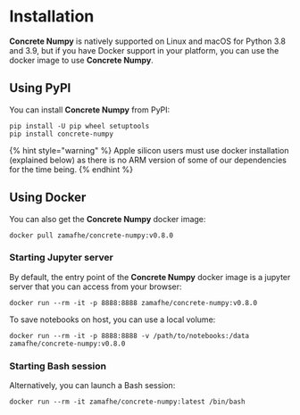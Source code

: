# Installation

**Concrete Numpy** is natively supported on Linux and macOS for Python 3.8 and 3.9, but if you have Docker support in your platform, you can use the docker image to use **Concrete Numpy**.

## Using PyPI

You can install **Concrete Numpy** from PyPI:

```shell
pip install -U pip wheel setuptools
pip install concrete-numpy
```

{% hint style="warning" %}
Apple silicon users must use docker installation (explained below) as there is no ARM version of some of our dependencies for the time being.
{% endhint %}

## Using Docker

You can also get the **Concrete Numpy** docker image:

```shell
docker pull zamafhe/concrete-numpy:v0.8.0
```

### Starting Jupyter server

By default, the entry point of the **Concrete Numpy** docker image is a jupyter server that you can access from your browser:

```shell
docker run --rm -it -p 8888:8888 zamafhe/concrete-numpy:v0.8.0
```

To save notebooks on host, you can use a local volume:

```shell
docker run --rm -it -p 8888:8888 -v /path/to/notebooks:/data zamafhe/concrete-numpy:v0.8.0
```

### Starting Bash session

Alternatively, you can launch a Bash session:

```shell
docker run --rm -it zamafhe/concrete-numpy:latest /bin/bash
```
